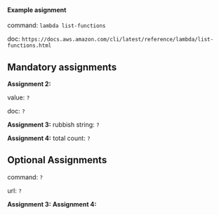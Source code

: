 #### Example asignment

command: `lambda list-functions`

doc: `https://docs.aws.amazon.com/cli/latest/reference/lambda/list-functions.html`

## Mandatory assignments

**Assignment 2:**

value: `?`

doc: `?`

**Assignment 3:**
rubbish string: `?`

**Assignment 4:**
total count: `?`

## Optional Assignments

command: `?`

url: `?`

**Assignment 3:**
**Assignment 4:**
